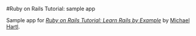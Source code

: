 #Ruby on Rails Tutorial: sample app

Sample app for [*Ruby on Rails Tutorial: Learn Rails by Example*](http://railstutorial.org/) 
by [Michael Hartl](http://michaelhartl.com/).
